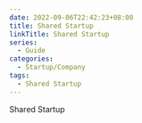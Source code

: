```yaml
---
date: 2022-09-06T22:42:23+08:00
title: Shared Startup
linkTitle: Shared Startup
series: 
  - Guide
categories:
  - Startup/Company
tags:
  - Shared Startup
---
```


Shared Startup



